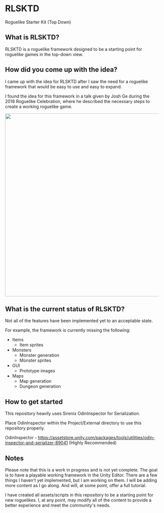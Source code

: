 # RLSKTD
Roguelike Starter Kit (Top Down)

## What is RLSKTD?
RLSKTD is a roguelike framework designed to be a starting point for roguelike games in the top-down view.

## How did you come up with the idea?
I came up with the idea for RLSKTD after I saw the need for a roguelike framework that would be easy to use and easy to expand.

I  found the idea for this framework in a talk given by Josh Ge during the 2018 Roguelike Celebration, where he described the necessary steps to create a working roguelike game.

<p align="center">
<img width="560" height="600" src="https://user-images.githubusercontent.com/59434446/141663933-73a48e8e-5d24-4726-9572-d87823ad5ebe.JPG">
</p>

## What is the current status of RLSKTD?
Not all of the features have been implemented yet to an acceptable state.

For example, the framework is currently missing the following:

- Items
    - Item sprites
- Monsters
    - Monster generation
    - Monster sprites
- GUI
    - Prototype images
- Maps
    - Map generation
    - Dungeon generation

## How to get started
This repository heavily uses Sirenix OdinInspector for Serialization.

Place OdinInspector within the Project/External directory to use this repository properly.

OdinInspector - https://assetstore.unity.com/packages/tools/utilities/odin-inspector-and-serializer-89041 (Highly Recommended)

## Notes
Please note that this is a work in progress and is not yet complete.
The goal is to have a playable working framework in the Unity Editor.
There are a few things I haven't yet implemented, but I am working on them.
I will be adding more content as I go along.
And will, at some point, offer a full tutorial.

I have created all assets/scripts in this repository to be a starting point for new roguelikes.
I, at any point, may modify all of the content to provide a better experience and meet the community's needs.
